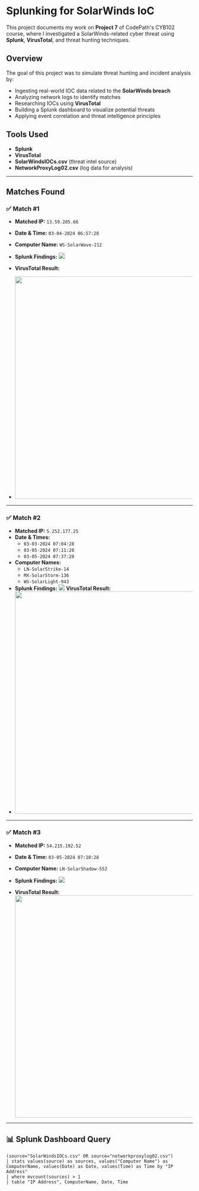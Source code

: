 # Splunking for SolarWinds IoC
This project documents my work on **Project 7** of CodePath's CYB102 course, where I investigated a SolarWinds-related cyber threat using **Splunk**, **VirusTotal**, and threat hunting techniques.

## Overview
The goal of this project was to simulate threat hunting and incident analysis by:
- Ingesting real-world IOC data related to the **SolarWinds breach**
- Analyzing network logs to identify matches
- Researching IOCs using **VirusTotal**
- Building a Splunk dashboard to visualize potential threats
- Applying event correlation and threat intelligence principles

## Tools Used
- **Splunk**
- **VirusTotal**
- **SolarWindsIOCs.csv** (threat intel source)
- **NetworkProxyLog02.csv** (log data for analysis)

---

## Matches Found

### ✅ Match #1
- **Matched IP:** `13.59.205.66`  
- **Date & Time:** `03-04-2024 06:57:28`  
- **Computer Name:** `WS-SolarWave-212`
- **Splunk Findings:**
  <img src="https://github.com/user-attachments/assets/a4e6e150-fd84-4b25-a5ef-2f83613deb2c">

- **VirusTotal Result:** 
- <img src="https://github.com/user-attachments/assets/c0053c93-441b-427f-8c11-6d5764ec3eb2" width="600"/>

---

### ✅ Match #2
- **Matched IP:** `5.252.177.25`  
- **Date & Times:**
  - `03-03-2024 07:04:28`
  - `03-05-2024 07:11:28`
  - `03-05-2024 07:37:28`  
- **Computer Names:**
  - `LN-SolarStrike-14`
  - `MX-SolarStorm-136`
  - `WS-SolarLight-943`
- **Splunk Findings:**
  <img src="https://github.com/user-attachments/assets/7229ef86-cba5-40c6-be75-2470358fb991">
**VirusTotal Result:**
- <img src="https://github.com/user-attachments/assets/bb520859-47d1-476d-bea4-bc148dc9c6ba" width="600"/>

---

### ✅ Match #3
- **Matched IP:** `54.215.192.52`  
- **Date & Time:** `03-05-2024 07:10:28`  
- **Computer Name:** `LN-SolarShadow-552`  
- **Splunk Findings:**
  <img src="https://github.com/user-attachments/assets/94b642f6-f9cb-407e-8447-878b93c5d912">

- **VirusTotal Result:**  
  <img src="https://github.com/user-attachments/assets/876f0e93-51d0-4d8c-82fb-55a4e7c3da6d" width="600"/>

---

## 📊 Splunk Dashboard Query

```spl
(source="SolarWindsIOCs.csv" OR source="networkproxylog02.csv") 
| stats values(source) as sources, values("Computer Name") as ComputerName, values(Date) as Date, values(Time) as Time by "IP Address"
| where mvcount(sources) > 1
| table "IP Address", ComputerName, Date, Time

